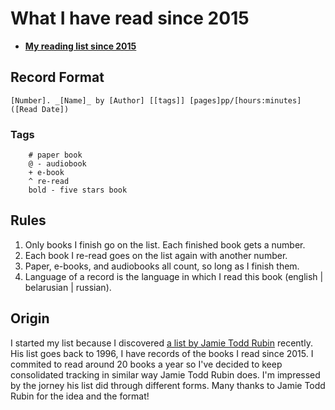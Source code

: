 # What I have read since 2015

* **[My reading list since 2015](https://github.com/nikaburu/reading/blob/master/reading.md)**

## Record Format

```none
[Number]. _[Name]_ by [Author] [[tags]] [pages]pp/[hours:minutes] ([Read Date])
```

### Tags

```none
    # paper book
    @ - audiobook
    + e-book
    ^ re-read
    bold - five stars book
```

## Rules

1. Only books I finish go on the list. Each finished book gets a number.
1. Each book I re-read goes on the list again with another number.
1. Paper, e-books, and audiobooks all count, so long as I finish them.
1. Language of a record is the language in which I read this book (english | belarusian | russian).

## Origin

I started my list because I discovered [a list by Jamie Todd Rubin](https://github.com/jamietr1/reading-list) recently. His list goes back to 1996, I have records of the books I read since 2015. I commited to read around 20 books a year so I've decided to keep consolidated tracking in similar way Jamie Todd Rubin does. I'm impressed by the jorney his list did through different forms. Many thanks to Jamie Todd Rubin for the idea and the format!
